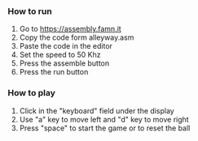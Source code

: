 ### How to run

1. Go to https://assembly.famn.it
2. Copy the code form alleyway.asm
3. Paste the code in the editor
4. Set the speed to 50 Khz
5. Press the assemble button
6. Press the run button

### How to play
1. Click in the "keyboard" field under the display
2. Use "a" key to move left and "d" key to move right
3. Press "space" to start the game or to reset the ball